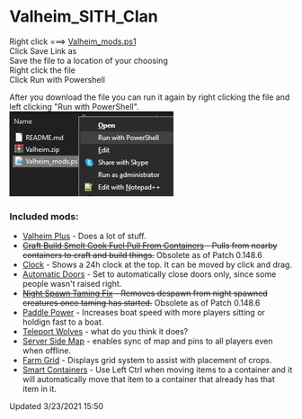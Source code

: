 # Valheim_SITH_Clan

Right click ===> [Valheim_mods.ps1](https://github.com/Dhovin/Valheim_SITH_Clan/raw/main/Valheim_mods.ps1)  
Click Save Link as  
Save the file to a location of your choosing  
Right click the file  
Click Run with Powershell  
  
After you download the file you can run it again by right clicking the file and left clicking "Run with PowerShell".  
![Right click file, left click Run with PowerShell](https://github.com/Dhovin/Valheim_SITH_Clan/blob/main/images/runpowershell.jpg)
  
### Included mods:
  * [Valheim Plus](https://www.nexusmods.com/valheim/mods/4) - Does a lot of stuff.
  * ~~[Craft Build Smelt Cook Fuel Pull From Containers](https://www.nexusmods.com/valheim/mods/40) - Pulls from nearby containers to craft and build things.~~ Obsolete as of Patch 0.148.6
  * [Clock](https://www.nexusmods.com/valheim/mods/85) - Shows a 24h clock at the top. It can be moved by click and drag.
  * [Automatic Doors](https://www.nexusmods.com/valheim/mods/288) - Set to automatically close doors only, since some people wasn't raised right.
  * ~~[Night Spawn Taming Fix](https://www.nexusmods.com/valheim/mods/315) - Removes despawn from night spawned creatures once taming has started.~~ Obsolete as of Patch 0.148.6
  * [Paddle Power](https://www.nexusmods.com/valheim/mods/305) - Increases boat speed with more players sitting or holdign fast to a boat.
  * [Teleport Wolves](https://www.nexusmods.com/valheim/mods/217) - what do you think it does?
  * [Server Side Map](https://www.nexusmods.com/valheim/mods/88) - enables sync of map and pins to all players even when offline.
  * [Farm Grid](https://www.nexusmods.com/valheim/mods/449) - Displays grid system to assist with placement of crops.
  * [Smart Containers](https://www.nexusmods.com/valheim/mods/332) - Use Left Ctrl when moving items to a container and it will automatically move that item to a container that already has that item in it.
  
  Updated 3/23/2021 15:50 
